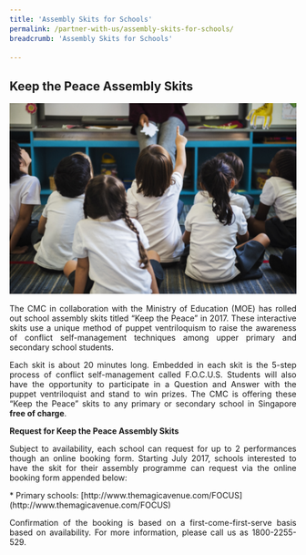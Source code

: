 ```yaml
---
title: 'Assembly Skits for Schools'
permalink: /partner-with-us/assembly-skits-for-schools/
breadcrumb: 'Assembly Skits for Schools'

---
```



## Keep the Peace Assembly Skits

<div class="image"><img src="/images/1504167761871.png/" style="width:600px" alt="Peace Assembly Skits" title="Peace Assembly Skits" alt="Peace Assembly Skits"></div>

<p style="text-align: justify">The CMC in collaboration with the Ministry of Education (MOE) has rolled out school assembly skits titled “Keep the Peace” in 2017. These interactive skits use a unique method of puppet ventriloquism to raise the awareness of conflict self-management techniques among upper primary and secondary school students.</p>

<p style="text-align: justify">Each skit is about 20 minutes long. Embedded in each skit is the 5-step process of conflict self-management called F.O.C.U.S. Students will also have the opportunity to participate in a Question and Answer with the puppet ventriloquist and stand to win prizes. The CMC is offering these “Keep the Peace” skits to any primary or secondary school in Singapore <b>free of charge</b>.</p>

**Request for Keep the Peace Assembly Skits**

<p style="text-align: justify">Subject to availability, each school can request for up to 2 performances though an online booking form. Starting July 2017, schools interested to have the skit for their assembly programme can request via the online booking form appended below:</p>
* Primary schools: [http://www.themagicavenue.com/FOCUS](http://www.themagicavenue.com/FOCUS)

<p style="text-align: justify">Confirmation of the booking is based on a first-come-first-serve basis based on availability. For more information, please call us as 1800-2255-529.</p>
